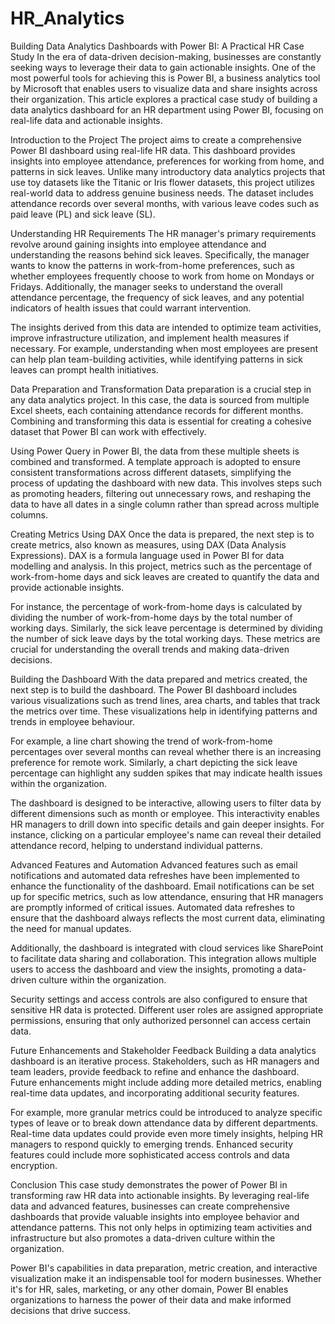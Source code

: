 # HR_Analytics
Building Data Analytics Dashboards with Power BI: A Practical HR Case Study
In the era of data-driven decision-making, businesses are constantly seeking ways to leverage their data to gain actionable insights. One of the most powerful tools for achieving this is Power BI, a business analytics tool by Microsoft that enables users to visualize data and share insights across their organization. This article explores a practical case study of building a data analytics dashboard for an HR department using Power BI, focusing on real-life data and actionable insights.

Introduction to the Project
The project aims to create a comprehensive Power BI dashboard using real-life HR data. This dashboard provides insights into employee attendance, preferences for working from home, and patterns in sick leaves. Unlike many introductory data analytics projects that use toy datasets like the Titanic or Iris flower datasets, this project utilizes real-world data to address genuine business needs. The dataset includes attendance records over several months, with various leave codes such as paid leave (PL) and sick leave (SL).

Understanding HR Requirements
The HR manager's primary requirements revolve around gaining insights into employee attendance and understanding the reasons behind sick leaves. Specifically, the manager wants to know the patterns in work-from-home preferences, such as whether employees frequently choose to work from home on Mondays or Fridays. Additionally, the manager seeks to understand the overall attendance percentage, the frequency of sick leaves, and any potential indicators of health issues that could warrant intervention.

The insights derived from this data are intended to optimize team activities, improve infrastructure utilization, and implement health measures if necessary. For example, understanding when most employees are present can help plan team-building activities, while identifying patterns in sick leaves can prompt health initiatives.

Data Preparation and Transformation
Data preparation is a crucial step in any data analytics project. In this case, the data is sourced from multiple Excel sheets, each containing attendance records for different months. Combining and transforming this data is essential for creating a cohesive dataset that Power BI can work with effectively.

Using Power Query in Power BI, the data from these multiple sheets is combined and transformed. A template approach is adopted to ensure consistent transformations across different datasets, simplifying the process of updating the dashboard with new data. This involves steps such as promoting headers, filtering out unnecessary rows, and reshaping the data to have all dates in a single column rather than spread across multiple columns.

Creating Metrics Using DAX
Once the data is prepared, the next step is to create metrics, also known as measures, using DAX (Data Analysis Expressions). DAX is a formula language used in Power BI for data modelling and analysis. In this project, metrics such as the percentage of work-from-home days and sick leaves are created to quantify the data and provide actionable insights.

For instance, the percentage of work-from-home days is calculated by dividing the number of work-from-home days by the total number of working days. Similarly, the sick leave percentage is determined by dividing the number of sick leave days by the total working days. These metrics are crucial for understanding the overall trends and making data-driven decisions.

Building the Dashboard
With the data prepared and metrics created, the next step is to build the dashboard. The Power BI dashboard includes various visualizations such as trend lines, area charts, and tables that track the metrics over time. These visualizations help in identifying patterns and trends in employee behaviour.

For example, a line chart showing the trend of work-from-home percentages over several months can reveal whether there is an increasing preference for remote work. Similarly, a chart depicting the sick leave percentage can highlight any sudden spikes that may indicate health issues within the organization.

The dashboard is designed to be interactive, allowing users to filter data by different dimensions such as month or employee. This interactivity enables HR managers to drill down into specific details and gain deeper insights. For instance, clicking on a particular employee's name can reveal their detailed attendance record, helping to understand individual patterns.

Advanced Features and Automation
Advanced features such as email notifications and automated data refreshes have been implemented to enhance the functionality of the dashboard. Email notifications can be set up for specific metrics, such as low attendance, ensuring that HR managers are promptly informed of critical issues. Automated data refreshes to ensure that the dashboard always reflects the most current data, eliminating the need for manual updates.

Additionally, the dashboard is integrated with cloud services like SharePoint to facilitate data sharing and collaboration. This integration allows multiple users to access the dashboard and view the insights, promoting a data-driven culture within the organization.

Security settings and access controls are also configured to ensure that sensitive HR data is protected. Different user roles are assigned appropriate permissions, ensuring that only authorized personnel can access certain data.

Future Enhancements and Stakeholder Feedback
Building a data analytics dashboard is an iterative process. Stakeholders, such as HR managers and team leaders, provide feedback to refine and enhance the dashboard. Future enhancements might include adding more detailed metrics, enabling real-time data updates, and incorporating additional security features.

For example, more granular metrics could be introduced to analyze specific types of leave or to break down attendance data by different departments. Real-time data updates could provide even more timely insights, helping HR managers to respond quickly to emerging trends. Enhanced security features could include more sophisticated access controls and data encryption.

Conclusion
This case study demonstrates the power of Power BI in transforming raw HR data into actionable insights. By leveraging real-life data and advanced features, businesses can create comprehensive dashboards that provide valuable insights into employee behavior and attendance patterns. This not only helps in optimizing team activities and infrastructure but also promotes a data-driven culture within the organization.

Power BI's capabilities in data preparation, metric creation, and interactive visualization make it an indispensable tool for modern businesses. Whether it's for HR, sales, marketing, or any other domain, Power BI enables organizations to harness the power of their data and make informed decisions that drive success.

